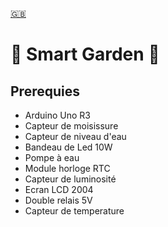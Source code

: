 [🇬🇧](/README.md "Anglais")

# :seedling: Smart Garden :seedling:

## Prerequies

* Arduino Uno R3
* Capteur de moisissure
* Capteur de niveau d'eau
* Bandeau de Led 10W
* Pompe à eau
* Module horloge RTC
* Capteur de luminosité
* Ecran LCD 2004
* Double relais 5V
* Capteur de temperature
